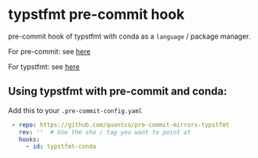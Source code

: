 # typstfmt pre-commit hook

pre-commit hook of typstfmt with conda as a `language` / package manager.

For pre-commit: see [here](https://github.com/pre-commit/pre-commit)

For typstfmt: see [here](https://github.com/astrale-sharp/typstfmt)

## Using typstfmt with pre-commit and conda:

Add this to your `.pre-commit-config.yaml`

```yaml
 - repo: https://github.com/quantco/pre-commit-mirrors-typstfmt
   rev: ''  # Use the sha / tag you want to point at
   hooks:
     - id: typstfmt-conda
```
